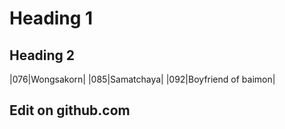 # Heading 1
## Heading 2

 |076|Wongsakorn|
 |085|Samatchaya|
 |092|Boyfriend of baimon|
 
 
 ## Edit on github.com

